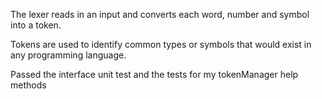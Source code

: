 <p>The lexer reads in an input and converts each word, number and symbol into a token.</p>
<p>Tokens are used to identify common types or symbols that would exist in any
programming language.</p>
<p>Passed the interface unit test and the tests for my tokenManager help methods</p>
